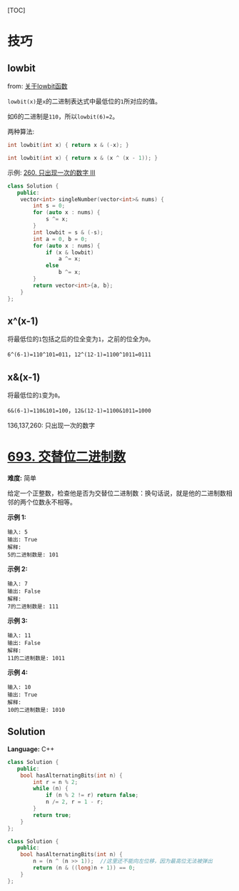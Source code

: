 [TOC]

# 技巧

## lowbit

from: [关于lowbit函数](https://blog.csdn.net/qq853674765/article/details/70050306)

`lowbit(x)`是`x`的二进制表达式中最低位的`1`所对应的值。

如6的二进制是`110`，所以`lowbit(6)=2`。

两种算法:

```c++
int lowbit(int x) { return x & (-x); }
```

```c++
int lowbit(int x) { return x & (x ^ (x - 1)); }
```

示例: [260. 只出现一次的数字 III](https://leetcode-cn.com/problems/single-number-iii/)

```c++
class Solution {
   public:
    vector<int> singleNumber(vector<int>& nums) {
        int s = 0;
        for (auto x : nums) {
            s ^= x;
        }
        int lowbit = s & (-s);
        int a = 0, b = 0;
        for (auto x : nums) {
            if (x & lowbit)
                a ^= x;
            else
                b ^= x;
        }
        return vector<int>{a, b};
    }
};
```

## x^(x-1)

将最低位的`1`包括之后的位全变为`1`，之前的位全为`0`。

`6^(6-1)=110^101=011`，`12^(12-1)=1100^1011=0111`

## x&(x-1)

将最低位的`1`变为`0`。

`6&(6-1)=110&101=100`，`12&(12-1)=1100&1011=1000`



136,137,260: 只出现一次的数字

# [693. 交替位二进制数](https://leetcode-cn.com/problems/binary-number-with-alternating-bits/)

**难度:** 简单

给定一个正整数，检查他是否为交替位二进制数：换句话说，就是他的二进制数相邻的两个位数永不相等。

 **示例 1:** 

```
输入: 5
输出: True
解释:
5的二进制数是: 101
```

 **示例 2:** 

```
输入: 7
输出: False
解释:
7的二进制数是: 111
```

 **示例 3:** 

```
输入: 11
输出: False
解释:
11的二进制数是: 1011
```

 **示例 4:** 

```
输入: 10
输出: True
解释:
10的二进制数是: 1010
```

## Solution


**Language:** C++
```C++
class Solution {
   public:
    bool hasAlternatingBits(int n) {
        int r = n % 2;
        while (n) {
            if (n % 2 != r) return false;
            n /= 2, r = 1 - r;
        }
        return true;
    }
};
```



```c++
class Solution {
   public:
    bool hasAlternatingBits(int n) {
        n = (n ^ (n >> 1));  //这里还不能向左位移，因为最高位无法被弹出
        return (n & ((long)n + 1)) == 0;
    }
};
```

